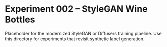 # Experiment 002 – StyleGAN Wine Bottles

Placeholder for the modernized StyleGAN or Diffusers training pipeline. Use this directory
for experiments that revisit synthetic label generation.
